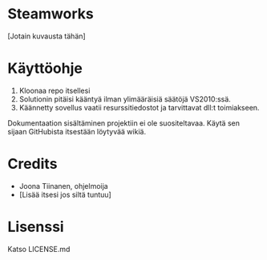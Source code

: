 Steamworks
==========
[Jotain kuvausta tähän]


Käyttöohje
==========

1. Kloonaa repo itsellesi
2. Solutionin pitäisi kääntyä ilman ylimääräisiä säätöjä VS2010:ssä.
3. Käännetty sovellus vaatii resurssitiedostot ja tarvittavat dll:t toimiakseen.

Dokumentaation sisältäminen projektiin ei ole suositeltavaa. Käytä sen sijaan GitHubista itsestään löytyvää wikiä.



Credits
=========

- Joona Tiinanen, ohjelmoija
- [Lisää itsesi jos siltä tuntuu]


Lisenssi
=========
Katso LICENSE.md
